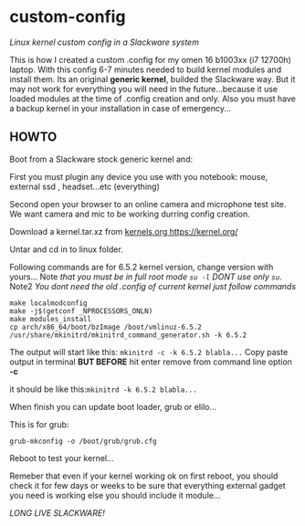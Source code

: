 # custom-config
*Linux kernel custom config in a Slackware system*

This is how I created a custom .config for my omen 16 b1003xx (i7 12700h) laptop.
With this config 6-7 minutes needed to build kernel modules and install them.
Its an original **generic kernel**, builded the Slackware way.
But it may not work for everything you will need in the future...because it use loaded modules at the time of .config creation and only.
Also you must have a backup kernel in your installation in case of emergency... 

## HOWTO
Boot from a Slackware stock generic kernel and:

First you must plugin any device you use with you notebook: mouse, external ssd , headset...etc (everything)

Second open your browser to an online camera and microphone test site. We want camera and mic to be working durring config creation.

Download a kernel.tar.xz from [kernels.org ](https://kernel.org/)https://kernel.org/

Untar and cd in to linux folder.


Following commands are for 6.5.2 kernel version, change version with yours...
Note *that you must be in full root mode ```su -l``` DONT use only ```su```.*
Note2 *You dont need the old .config of current kernel just follow commands*
```
make localmodconfig
make -j$(getconf _NPROCESSORS_ONLN)
make modules_install
cp arch/x86_64/boot/bzImage /boot/vmlinuz-6.5.2
/usr/share/mkinitrd/mkinitrd_command_generator.sh -k 6.5.2
```
The output will start like this: `mkinitrd -c -k 6.5.2 blabla...`
Copy paste output in terminal **BUT BEFORE** hit enter  remove from command line option **-c**

it should be like this:`mkinitrd -k 6.5.2 blabla...`

When finish you can update boot loader, grub or elilo... 

This is for grub:
```
grub-mkconfig -o /boot/grub/grub.cfg
```
Reboot to test your kernel...


Remeber that even if your kernel working ok on first reboot, you should check it for few days or weeks to be sure that everything external gadget you need is working
else you should include it module...

*LONG LIVE SLACKWARE!*
